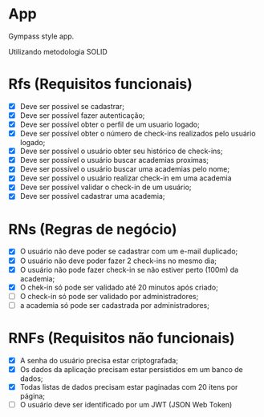 # App

Gympass style app.

Utilizando metodologia SOLID

# Rfs (Requisitos funcionais)

- [x] Deve ser possivel se cadastrar;
- [x] Deve ser possível fazer autenticação;
- [x] Deve ser possível obter o perfil de um usuario logado;
- [x] Deve ser possível obter o número de check-ins realizados pelo usuário logado;
- [x] Deve ser possível o usuário obter seu histórico de check-ins;
- [x] Deve ser possível o usuário buscar academias proximas;
- [x] Deve ser possível o usuário buscar uma academias pelo nome;
- [x] Deve ser possível o usuário realizar check-in em uma academia
- [x] Deve ser possível validar o check-in de um usuário;
- [x] Deve ser possível cadastrar uma academia;

# RNs (Regras de negócio)

- [x] O usuário não deve poder se cadastrar com um e-mail duplicado;
- [x] O usuário não deve poder fazer 2 check-ins no mesmo dia;
- [x] O usuário não pode fazer check-in se não estiver perto (100m) da academia;
- [x] O chek-in só pode ser validado até 20 minutos após criado;
- [ ] O check-in só pode ser validado por administradores;
- [ ] a academia só pode ser cadastrada por administradores;

# RNFs (Requisitos não funcionais)

- [x] A senha do usuário precisa estar criptografada;
- [x] Os dados da aplicação precisam estar persistidos em um banco de dados;
- [x] Todas listas de dados precisam estar paginadas com 20 itens por página;
- [ ] O usuário deve ser identificado por um JWT (JSON Web Token)
